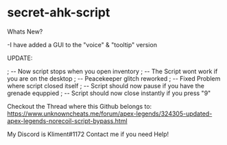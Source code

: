 # secret-ahk-script

Whats New?

-I have added a GUI to the "voice" & "tooltip" version 


UPDATE:

; -- Now script stops when you open inventory
; -- The Script wont work if you are on the desktop
; -- Peacekeeper glitch reworked
; -- Fixed Problem where script closed itself
; -- Script should now pause if you have the grenade equppied
; -- Script should now close instantly if you press "9"


Checkout the Thread where this Github belongs to:
https://www.unknowncheats.me/forum/apex-legends/324305-updated-apex-legends-norecoil-script-bypass.html



My Discord is Kliment#1172
Contact me if you need Help!
